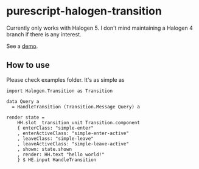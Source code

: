 # purescript-halogen-transition

Currently only works with Halogen 5. I don't mind maintaining a Halogen 4 branch if there is any interest.

See a [demo](https://nonbili.github.io/purescript-halogen-transition/#Simple).

## How to use

Please check examples folder. It's as simple as

```
import Halogen.Transition as Transition

data Query a
  = HandleTransition (Transition.Message Query) a

render state =
    HH.slot _transition unit Transition.component
    { enterClass: "simple-enter"
    , enterActiveClass: "simple-enter-active"
    , leaveClass: "simple-leave"
    , leaveActiveClass: "simple-leave-active"
    , shown: state.shown
    , render: HH.text "hello world!"
    } $ HE.input HandleTransition
```
